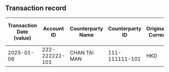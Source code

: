 ## Transaction record
| Transaction Date (value) | Account ID | Counterparty Name | Counterparty ID | Originating Currency | Originating Amount | Debit Credit Indicator | Beneficiary Bank Raw | Originator Bank Raw | Beneficiary Name | Originator Account Number | Transaction Type Source | Transaction Code Description | Sending Bank Account Number | Sending Bank Address | Converted Amount | Fraud payment |
| --- | --- | --- | --- | --- | --- | --- | --- | --- | --- | --- | --- | --- | --- | --- | --- | --- |
| 2025-01-06 | 222-222222-101 | CHAN TAI MAN | 111-111111-101 | HKD | 147585.59 | D | NaN | NaN | CHAN TAI MAN | 222-222222-101 | DUTF | Default transaction | NaN | NaN | 147585.59 | 1 |